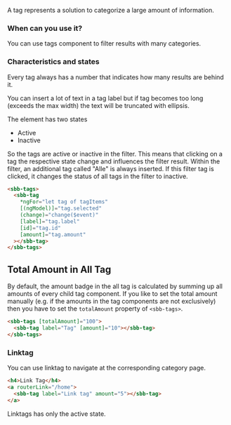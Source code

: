 A tag represents a solution to categorize a large amount of information.

### When can you use it?

You can use tags component to filter results with many categories.

### Characteristics and states

Every tag always has a number that indicates how many results are behind it.

You can insert a lot of text in a tag label but if tag becomes too long (exceeds the max width) the text will be truncated with ellipsis.

The element has two states

- Active
- Inactive

So the tags are active or inactive in the filter. This means that clicking on a tag the respective state change and influences the filter result.
Within the filter, an additional tag called "Alle" is always inserted. If this filter tag is clicked, it changes the status of all tags in the filter to inactive.

```html
<sbb-tags>
  <sbb-tag
    *ngFor="let tag of tagItems"
    [(ngModel)]="tag.selected"
    (change)="change($event)"
    [label]="tag.label"
    [id]="tag.id"
    [amount]="tag.amount"
  ></sbb-tag>
</sbb-tags>
```

## Total Amount in All Tag

By default, the amount badge in the all tag is calculated by summing up all amounts of every child tag component.
If you like to set the total amount manually (e.g. if the amounts in the tag components are not exclusively) then you have to set the `totalAmount` property of `<sbb-tags>`.

```html
<sbb-tags [totalAmount]="100">
  <sbb-tag label="Tag" [amount]="10"></sbb-tag>
</sbb-tags>
```

### Linktag

You can use linktag to navigate at the corresponding category page.

```html
<h4>Link Tag</h4>
<a routerLink="/home">
  <sbb-tag label="Link tag" amount="5"></sbb-tag>
</a>
```

Linktags has only the active state.
